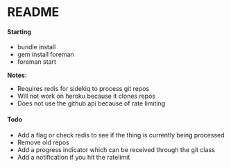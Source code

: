 README
======

#### Starting

* bundle install
* gem install foreman
* foreman start

**Notes**:

* Requires redis for sidekiq to process git repos
* Will not work on heroku because it clones repos
* Does not use the github api because of rate limiting

#### Todo

* Add a flag or check redis to see if the thing is currently being processed
* Remove old repos
* Add a progress indicator which can be received through the git class
* Add a notification if you hit the ratelimit